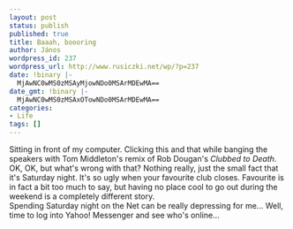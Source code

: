 ```yaml
---
layout: post
status: publish
published: true
title: Baaah, boooring
author: János
wordpress_id: 237
wordpress_url: http://www.rusiczki.net/wp/?p=237
date: !binary |-
  MjAwNC0wMS0zMSAyMjowNDo0MSArMDEwMA==
date_gmt: !binary |-
  MjAwNC0wMS0zMSAxOTowNDo0MSArMDEwMA==
categories:
- Life
tags: []
---
```

<p>Sitting in front of my computer. Clicking this and that while banging the speakers with Tom Middleton's remix of Rob Dougan's <i>Clubbed to Death</i>.<br />
OK, OK, but what's wrong with that? Nothing really, just the small fact that it's Saturday night. It's so ugly when your favourite club closes. Favourite is in fact a bit too much to say, but having no place cool to go out during the weekend is a completely different story.<br />
Spending Saturday night on the Net can be really depressing for me... Well, time to log into Yahoo! Messenger and see who's online...</p>
